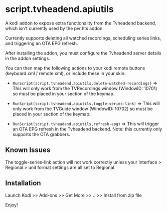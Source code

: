 # script.tvheadend.apiutils

A kodi addon to expose extra functionality from the Tvheadend backend, which isn't currently used by the pvr.hts addon.

Currently supports deleting all watched recordings, scheduling series links, and triggering an OTA EPG refresh.

After installing the addon, you must configure the Tvheadend server details in the addon settings.

You can then map the following actions to your kodi remote buttons (keyboard.xml / remote.xml), or include these in your skin:

* `RunScript(script.tvheadend.apiutils,delete-watched-recordings)`
   => This will only work from the TVRecordings window (WindowID: 10701) so must be placed in your <TVRecordings> section of the keymap.

* `RunScript(script.tvheadend.apiutils,toggle-series-link)`
   => This will only work from the TVGuide window (WindowID: 10702) so must be placed in your <TVGuide> section of the keymap.

* `RunScript(script.tvheadend.apiutils,refresh-epg)`
   => This will trigger an OTA EPG refresh in the Tvheadend backend. Note: this currently only supports the OTA grabbers.

## Known Issues

The toggle-series-link action will not work correctly unless your Interface > Regional > unit format settings are all set to Regional

## Installation

Launch Kodi >> Add-ons >> Get More >> .. >> Install from zip file

Enjoy!
